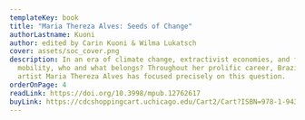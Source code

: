 ```yaml
---
templateKey: book
title: "Maria Thereza Alves: Seeds of Change"
authorLastname: Kuoni
author: edited by Carin Kuoni & Wilma Lukatsch
cover: assets/soc_cover.png
description: In an era of climate change, extractivist economies, and forced
  mobility, who and what belongs? Throughout her prolific career, Brazilian
  artist Maria Thereza Alves has focused precisely on this question.
orderOnPage: 4
readLink: https://doi.org/10.3998/mpub.12762617
buyLink: https://cdcshoppingcart.uchicago.edu/Cart2/Cart?ISBN=978-1-943208-48-7&PRESS=amherst
---
```

